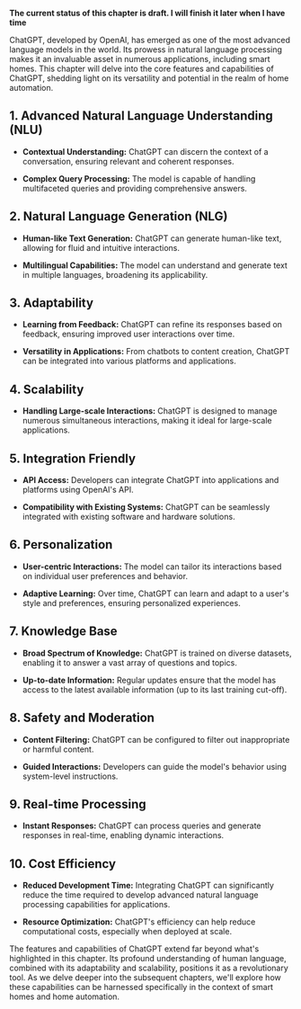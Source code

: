 **The current status of this chapter is draft. I will finish it later when I have time**

ChatGPT, developed by OpenAI, has emerged as one of the most advanced language models in the world. Its prowess in natural language processing makes it an invaluable asset in numerous applications, including smart homes. This chapter will delve into the core features and capabilities of ChatGPT, shedding light on its versatility and potential in the realm of home automation.

**1. Advanced Natural Language Understanding (NLU)**
----------------------------------------------------

* **Contextual Understanding:** ChatGPT can discern the context of a conversation, ensuring relevant and coherent responses.

* **Complex Query Processing:** The model is capable of handling multifaceted queries and providing comprehensive answers.

**2. Natural Language Generation (NLG)**
----------------------------------------

* **Human-like Text Generation:** ChatGPT can generate human-like text, allowing for fluid and intuitive interactions.

* **Multilingual Capabilities:** The model can understand and generate text in multiple languages, broadening its applicability.

**3. Adaptability**
-------------------

* **Learning from Feedback:** ChatGPT can refine its responses based on feedback, ensuring improved user interactions over time.

* **Versatility in Applications:** From chatbots to content creation, ChatGPT can be integrated into various platforms and applications.

**4. Scalability**
------------------

* **Handling Large-scale Interactions:** ChatGPT is designed to manage numerous simultaneous interactions, making it ideal for large-scale applications.

**5. Integration Friendly**
---------------------------

* **API Access:** Developers can integrate ChatGPT into applications and platforms using OpenAI's API.

* **Compatibility with Existing Systems:** ChatGPT can be seamlessly integrated with existing software and hardware solutions.

**6. Personalization**
----------------------

* **User-centric Interactions:** The model can tailor its interactions based on individual user preferences and behavior.

* **Adaptive Learning:** Over time, ChatGPT can learn and adapt to a user's style and preferences, ensuring personalized experiences.

**7. Knowledge Base**
---------------------

* **Broad Spectrum of Knowledge:** ChatGPT is trained on diverse datasets, enabling it to answer a vast array of questions and topics.

* **Up-to-date Information:** Regular updates ensure that the model has access to the latest available information (up to its last training cut-off).

**8. Safety and Moderation**
----------------------------

* **Content Filtering:** ChatGPT can be configured to filter out inappropriate or harmful content.

* **Guided Interactions:** Developers can guide the model's behavior using system-level instructions.

**9. Real-time Processing**
---------------------------

* **Instant Responses:** ChatGPT can process queries and generate responses in real-time, enabling dynamic interactions.

**10. Cost Efficiency**
-----------------------

* **Reduced Development Time:** Integrating ChatGPT can significantly reduce the time required to develop advanced natural language processing capabilities for applications.

* **Resource Optimization:** ChatGPT's efficiency can help reduce computational costs, especially when deployed at scale.

The features and capabilities of ChatGPT extend far beyond what's highlighted in this chapter. Its profound understanding of human language, combined with its adaptability and scalability, positions it as a revolutionary tool. As we delve deeper into the subsequent chapters, we'll explore how these capabilities can be harnessed specifically in the context of smart homes and home automation.
